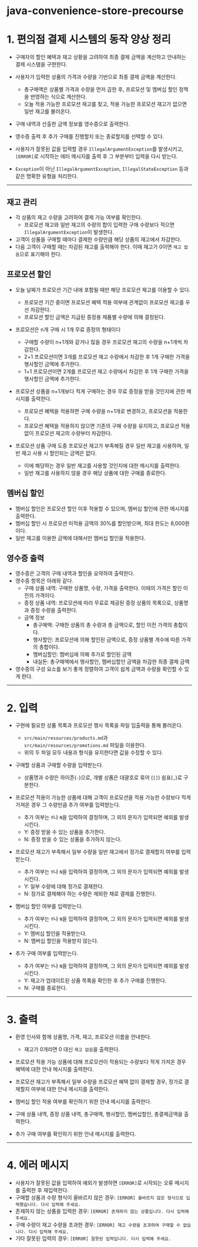 # java-convenience-store-precourse

# 1. 편의점 결제 시스템의 동작 양상 정리

* 구매자의 할인 혜택과 재고 상황을 고려하여 최종 결제 금액을 계산하고 안내하는 결제 시스템을 구현한다.

* 사용자가 입력한 상품의 가격과 수량을 기반으로 최종 결제 금액을 계산한다.
  * 총구매액은 상품별 가격과 수량을 먼저 곱한 후, 프로모션 및 멤버십 할인 정책을 반영하는 식으로 계산한다.
  * 오늘 적용 가능한 프로모션 재고를 찾고, 적용 가능한 프로모션 재고가 없으면 일반 재고를 불러온다. 
* 구매 내역과 산출한 금액 정보를 영수증으로 출력한다.
* 영수증 출력 후 추가 구매를 진행할지 또는 종료할지를 선택할 수 있다.
* 사용자가 잘못된 값을 입력할 경우 `IllegalArgumentException`를 발생시키고, `[ERROR]`로 시작하는 에러 메시지를 출력 후 그 부분부터 입력을 다시 받는다.
* `Exception`이 아닌 `IllegalArgumentException`, `IllegalStateException` 등과 같은 명확한 유형을 처리한다.

----

## 재고 관리

* 각 상품의 재고 수량을 고려하여 결제 가능 여부를 확인한다.
  * 프로모션 재고와 일반 재고의 수량의 합이 입력한 구매 수량보다 적으면 `IllegalArgumentException`이 발생한다.
* 고객이 상품을 구매할 때마다 결제한 수량만큼 해당 상품의 재고에서 차감한다.
* 다음 고객이 구매할 때는 차감된 재고를 출력해야 한다. 이때 재고가 0이면 `재고 없음`으로 표기해야 한다.


## 프로모션 할인

* 오늘 날짜가 프로모션 기간 내에 포함될 때만 해당 프로모션 재고를 이용할 수 있다.
  * 프로모션 기간 중이면 프로모션 혜택 적용 여부에 관계없이 프로모션 재고를 우선 차감한다.
  * 프로모션 할인 금액은 지급된 증정용 제품별 수량에 의해 결정된다.

* 프로모션은 n개 구매 시 1개 무료 증정의 형태이다
  * 구매할 수량이 n+1개와 같거나 많을 경우 프로모션 재고의 수량을 n+1개씩 차감한다.
  * 2+1 프로모션이면 3개를 프로모션 재고 수량에서 차감한 후 1개 구매한 가격을 행사할인 금액에 추가한다.
  * 1+1 프로모션이면 2개를 프로모션 재고 수량에서 차감한 후 1개 구매한 가격을 행사할인 금액에 추가한다.

* 프로모션 상품을 n+1개보다 적게 구매하는 경우 무료 증정을 받을 것인지에 관한 메시지를 출력한다.
  * 프로모션 혜택을 적용하면 구매 수량을 n+1개로 변경하고, 프로모션을 적용한다.
  * 프로모션 혜택을 적용하지 않으면 기존의 구매 수량을 유지하고, 프로모션 적용 없이 프로모션 재고의 수량부터 차감한다.

* 프로모션 상품 구매 도중 프로모션 재고가 부족해질 경우 일반 재고를 사용하며, 일반 재고 사용 시 할인되는 금액은 없다.
  * 이에 해당하는 경우 일반 재고를 사용할 것인지에 대한 메시지를 출력한다.
  * 일반 재고를 사용하지 않을 경우 해당 상품에 대한 구매를 종료한다.


## 멤버십 할인

* 멤버십 할인은 프로모션 할인 이후 적용할 수 있으며, 멤버십 할인에 관한 메시지를 출력한다.
* 멤버십 할인 시 프로모션 미적용 금액의 30%를 할인받으며, 최대 한도는 8,000원이다.
* 일반 재고를 이용한 금액에 대해서만 멤버십 할인을 적용한다.


## 영수증 출력

* 영수증은 고객의 구매 내역과 할인을 요약하여 출력한다.
* 영수증 항목은 아래와 같다.
  * 구매 상품 내역: 구매한 상품명, 수량, 가격을 출력한다. 이때의 가격은 할인 이전의 가격이다.
  * 증정 상품 내역: 프로모션에 따라 무료로 제공된 증정 상품의 목록으로, 상품명과 증정 수량을 출력한다.
  * 금액 정보
    * 총구매액: 구매한 상품의 총 수량과 총 금액으로, 할인 이전 가격의 총합이다.
    * 행사할인: 프로모션에 의해 할인된 금액으로, 증정 상품별 개수에 따른 가격의 총합이다.
    * 멤버십할인: 멤버십에 의해 추가로 할인된 금액
    * 내실돈: 총구매액에서 행사할인, 멤버십할인 금액을 차감한 최종 결제 금액
* 영수증의 구성 요소를 보기 좋게 정렬하여 고객이 쉽게 금액과 수량을 확인할 수 있게 한다.

----

# 2. 입력

* 구현에 필요한 상품 목록과 프로모션 행사 목록을 파일 입출력을 통해 불러온다.
  * `src/main/resources/products.md`과 `src/main/resources/promotions.md` 파일을 이용한다.
  * 위의 두 파일 모두 내용과 형식을 유지한다면 값을 수정할 수 있다.

* 구매할 상품과 구매할 수량을 입력받는다. 
  * 상품명과 수량은 하이픈(`-`)으로, 개별 상품은 대괄호로 묶어 (`[]`) 쉼표(`,`)로 구분한다.

* 프로모션 적용이 가능한 상품에 대해 고객이 프로모션을 적용 가능한 수량보다 적게 가져온 경우 그 수량만큼 추가 여부를 입력받는다.
  * 추가 여부는 `Y`나 `N`을 입력하여 결정하며, 그 외의 문자가 입력되면 예외를 발생시킨다.
  * Y: 증정 받을 수 있는 상품을 추가한다.
  * N: 증정 받을 수 있는 상품을 추가하지 않는다.

* 프로모션 재고가 부족해서 일부 수량을 일반 재고에서 정가로 결제할지 여부를 입력받는다.
  * 추가 여부는 `Y`나 `N`을 입력하여 결정하며, 그 외의 문자가 입력되면 예외를 발생시킨다.
  * Y: 일부 수량에 대해 정가로 결제한다.
  * N: 정가로 결제해야 하는 수량은 제외한 채로 결제를 진행한다.

* 멤버십 할인 여부를 입력받는다.
  * 추가 여부는 `Y`나 `N`을 입력하여 결정하며, 그 외의 문자가 입력되면 예외를 발생시킨다.
  * Y: 멤버십 할인을 적용받는다.
  * N: 멤버십 할인을 적용받지 않는다.

* 추가 구매 여부를 입력받는다.
  * 추가 여부는 `Y`나 `N`을 입력하여 결정하며, 그 외의 문자가 입력되면 예외를 발생시킨다.
  * Y: 재고가 업데이트된 상품 목록을 확인한 후 추가 구매를 진행한다.
  * N: 구매를 종료한다.


---

# 3. 출력

* 환영 인사와 함께 상품명, 가격, 재고, 프로모션 이름을 안내한다.
  * 재고가 0개라면 0 대신 `재고 없음`을 출력한다.

* 프로모션 적용 가능 상품에 대해 프로모션이 적용되는 수량보다 적게 가져온 경우 혜택에 대한 안내 메시지를 출력한다.
* 프로모션 재고가 부족해서 일부 수량을 프로모션 혜택 없이 결제할 경우, 정가로 결제할지 여부에 대한 안내 메시지를 출력한다.

* 멤버십 할인 적용 여부를 확인하기 위한 안내 메시지를 출력한다.
* 구매 상품 내역, 증정 상품 내역, 총구매액, 행사할인, 멤버십할인, 총결제금액을 출력한다.

* 추가 구매 여부를 확인하기 위한 안내 메시지를 출력한다.

---

# 4. 에러 메시지

* 사용자가 잘못된 값을 입력하여 예외가 발생하면 `[ERROR]`로 시작되는 오류 메시지를 출력한 후 재입력한다.
* 구매할 상품과 수량 형식이 올바르지 않은 경우: `[ERROR] 올바르지 않은 형식으로 입력했습니다. 다시 입력해 주세요.`
* 존재하지 않는 상품을 입력한 경우: `[ERROR] 존재하지 않는 상품입니다. 다시 입력해 주세요.`
* 구매 수량이 재고 수량을 초과한 경우: `[ERROR] 재고 수량을 초과하여 구매할 수 없습니다. 다시 입력해 주세요.`
* 기타 잘못된 입력의 경우: `[ERROR] 잘못된 입력입니다. 다시 입력해 주세요.`